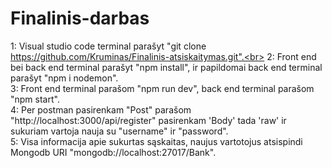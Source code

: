 ﻿# Finalinis-darbas

1: Visual studio code terminal parašyt "git clone https://github.com/Kruminas/Finalinis-atsiskaitymas.git".<br>
2: Front end bei back end terminal parašyt "npm install", ir papildomai back end terminal parašyt "npm i nodemon".<br>
3: Front end terminal parašom "npm run dev", back end terminal parašom "npm start".<br>
4: Per postman pasirenkam "Post" parašom "http://localhost:3000/api/register" pasirenkam 'Body' tada 'raw' ir sukuriam vartoja nauja su "username" ir "password".<br>
5: Visa informacija apie sukurtas sąskaitas, naujus vartotojus atsispindi Mongodb URI "mongodb://localhost:27017/Bank".
